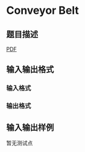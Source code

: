 # Conveyor Belt

## 题目描述

[problemUrl]: https://uva.onlinejudge.org/index.php?option=com_onlinejudge&Itemid=8&category=245&page=show_problem&problem=3511

[PDF](https://uva.onlinejudge.org/external/10/p1070.pdf)

## 输入输出格式

### 输入格式

### 输出格式

## 输入输出样例

暂无测试点

